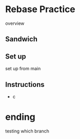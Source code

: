 # Rebase Practice

overview
## Sandwich

## Set up

set up from main

## Instructions

* c

# ending

testing which branch
